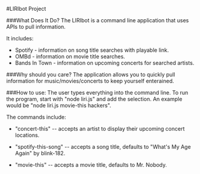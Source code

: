 #LIRIbot Project

###What Does It Do?
The LIRIbot is a command line application that uses APIs to pull information. 

It includes:
* Spotify - information on song title searches with playable link.
* OMBd - information on movie title searches.
* Bands In Town - information on upcoming concerts for searched artists.

###Why should you care?
The application allows you to quickly pull information for music/movies/concerts to keep yourself enterained.

###How to use:
The user types everything into the command line. To run the program, start with "node liri.js" and add the selection. An example would be "node liri.js movie-this hackers". 

The commands include:
* "concert-this" -- accepts an artist to display their upcoming concert locations.

* "spotify-this-song" -- accepts a song title, defaults to "What's My Age Again" by blink-182.

* "movie-this" -- accepts a movie title, defaults to Mr. Nobody.